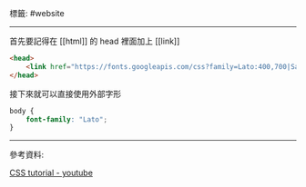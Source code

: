 標籤: #website 

---

首先要記得在 [[html]] 的 head 裡面加上 [[link]]

```html
<head>
	<link href="https://fonts.googleapis.com/css?family=Lato:400,700|Sarabun:400,700" rel="stylesheet">
</head>
```

接下來就可以直接使用外部字形

```css
body {
	font-family: "Lato";
}
```

---

參考資料:

[CSS tutorial - youtube](https://youtu.be/1Rs2ND1ryYc)